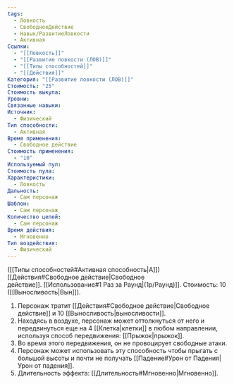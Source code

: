 ```yaml
---
tags:
  - Ловкость
  - СвободноеДействие
  - Навык/РазвитиеЛовкости
  - Активная
Ссылки:
  - "[[Ловкость]]"
  - "[[Развитие ловкости (ЛОВ)]]"
  - "[[Типы способностей]]"
  - "[[Действия]]"
Категория: "[[Развитие ловкости (ЛОВ)]]"
Стоимость: "25"
Стоимость выкупа: 
Уровни: 
Связанные навыки: 
Источник:
  - Физический
Тип способности:
  - Активная
Время применения:
  - Свободное действие
Стоимость применения:
  - "10"
Используемый пул: 
Стоимость пула: 
Характеристики:
  - Ловкость
Дальность:
  - Сам персонаж
Шаблон:
  - Сам персонаж
Количество целей:
  - Сам персонаж
Время действия:
  - Мгновенно
Тип воздействия:
  - Физический
---
```

([[Типы способностей#Активная способность|А]]) [[Действия#Свободное действие|Свободное действие]]. [[Использование#1 Раз за Раунд|(1р/Раунд)]]. Стоимость: 10 ([[Выносливость|Вын]]).

1. Персонаж тратит [[Действия#Свободное действие|Свободное действие]] и 10 [[Выносливость|выносливости]].
2. Находясь в воздухе, персонаж может оттолкнуться от него и передвинуться еще на 4 [[Клетка|клетки]] в любом направлении, используя способ передвижения: [[Прыжок|прыжок]]. 
3. Во время этого передвижения, он не провоцирует свободные атаки.
4. Персонаж может использовать эту способность чтобы прыгать с большой высоты и почти не получать [[Падение#Урон от Падения|Урон от падения]]. 
5. Длительность эффекта: [[Длительность#Мгновенно|Мгновенно]].
